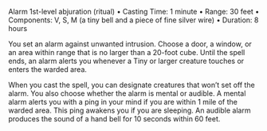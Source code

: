 Alarm
1st-level abjuration (ritual)
• Casting Time: 1 minute
• Range: 30 feet
• Components: V, S, M (a tiny bell and a piece of fine silver wire)
• Duration: 8 hours 

You set an alarm against unwanted intrusion. Choose a door, a window, or an area within range that is no larger than a 20-foot cube. Until the spell ends, an alarm alerts you whenever a Tiny or larger creature touches or enters the warded area. 

When you cast the spell, you can designate creatures that won’t set off the alarm. You also choose whether the alarm is mental or audible. A mental alarm alerts you with a ping in your mind if you are within 1 mile of the warded area. This ping awakens you if you are sleeping. An audible alarm produces the sound of a hand bell for 10 seconds within 60 feet.